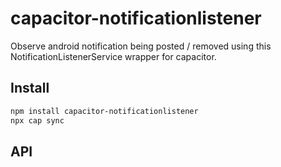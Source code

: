 # capacitor-notificationlistener

Observe android notification being posted / removed using this NotificationListenerService wrapper for capacitor.

## Install

```bash
npm install capacitor-notificationlistener
npx cap sync
```

## API

<docgen-index></docgen-index>

<docgen-api>
<!-- run docgen to generate docs from the source -->
<!-- More info: https://github.com/ionic-team/capacitor-docgen -->
</docgen-api>
